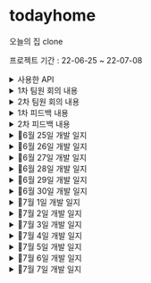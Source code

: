 # todayhome
오늘의 집 clone 

프로젝트 기간 : 22-06-25 ~ 22-07-08 

<details>
<summary> 사용한 API</summary>
11개 사용

- 유저이메일 회원가입API<br>
- 유저 비밀번호 변경 API<br>
- 로그인 API<br>
- store 스토어 메인화면 API - 뷰페이저 <br>
- 메인 화면의 이벤트 배너 리스트들 불러오기 API<br>
- 유저 마이페이지 API
- 상품 상세페이지 API
- 장바구니에 해당 상품 추가 API
- 유저 장바구니 조회 API
- 장바구니 상품 주문 API
- 상품 스크랩 API


</details>
<details>
<summary>1차 팀원 회의 내용 </summary>
팀원 : 데이지(서버), 마누(android), 에그(android), 루시(android)<br>
다음회의 : 6월 28일 예정

구현한 것은 ★ 표시

📌구현할 내용
<li>★스플래시 화면 구현</li> 
<li>★로그인[소셜, 이메일]</li> 
<li>회원가입[카카오, 이메일] </li> 
<li>홈화면 구현10% </li> 
<li>네비게이션 바 구현 80% </li> 
<li>상품 상세 페이지 </li> 
<li>카테고리 </li> 
<li>스토어 상세 </li> 
<li>리뷰 내역,상세 </li> 
<li>배너 리스트</li> 
<li>아이디비번 찾기</li>
<li>스크랩</li> 
<li>리뷰 작성</li> 
<li>비회원 주문 조회 [이메일, 주문번호] -> 우선 순위 아래로</li> 
<li>장바구니 -> 클라이언트 [휴대전화 인증 번호 발송(지정된 숫자만큼) / 주소]</li>
<li>쿠폰</li>

1주차는 1주차 계획 (27일 까지)
- Splash 로그인 화면 구현<br> ★
- 오늘의집 레이아웃 구성<br>
- 로그인api (카카오, 이메일 로그인) ☆ 이메일은 x 

</details>
<details>
<summary>2차 팀원 회의 내용 </summary>
팀원 : 데이지(서버), 마누(android), 에그(android), 루시(android)<br>
2022-06-29

- 비회원 주문 조회하기 뷰 만 그리기로 결정
- 회원가입 부분 맞춤설정 안 하기로 결정
- 로그아웃 기능 요청


</details>
<details>
<summary>1차 피드백 내용 </summary>

- 아이콘 누끼따서 오늘의 집과 똑같이 만들기
- 마진, 패딩 미흡
- 서버 파트분이랑 커뮤니케이션 미흡 -> 소설 로그인 논의 필요
- 삽질x -> 모르는 거 있으면 바로 질문하고 다른 일 처리하기
- 다음주 월요일까지 api 주요 기능 15개 추가해보기


</details>

<details>
<summary>2차 피드백 내용 </summary>

- 금요일 12시 되기 전까지  API 15이상 붙이기
- 마진, 패딩 맞추기
- 선택과 집중 필요
- 우선 순위에 맞게 결제하기.장바구니 구현하기
- 홈 화면 꽉차게 채우기
- 녹화할때 구현 안 된 부분 보여주기 x


</details>
<details>
<summary>📌6월 25일 개발 일지</summary>
📌6월 25일 개발 일지

1. 앱 아이콘 모두의 집으로 변경


   <img src = "https://user-images.githubusercontent.com/76811495/175778576-11935c77-d80c-4b09-b709-11fdbbe40e68.png" width="width 30px" height="height 30%">






2. 소셜 로그인 완료(카카오 API)


   <img src = "https://user-images.githubusercontent.com/76811495/175778773-b9cae0cf-a14b-4e80-8e31-1d5f88d4b812.png" width="width 30%" height="height 30%">


3. 로그인 페이지 UI 99% (약간 다듬어야 합니다.)


   <img src = "https://user-images.githubusercontent.com/76811495/175778842-6182194b-2c07-4b5a-a71e-b7ad9ee3c79d.png" width="width 30%" height="height 30%">

4. 이메일 로그인 + 이메일로 가입 80% (이메일 + 비밀번호 다 입력했을 때 로그인하기 버튼 이벤트 구현해야 합니다. )

   <img src = "https://user-images.githubusercontent.com/76811495/175778889-31c4b2e9-6553-4ee3-afd2-b9b5b4c8aaae.png" width="width 30%" height="height 30%">

   <img src = "https://user-images.githubusercontent.com/76811495/175779085-0bc8e6a7-6448-430f-ab84-a6f912a93bdb.png" width="width 30%" height="height 30%">


5. 비회원 주문조회하기 레이아웃 구현 90% (버튼만 넣으면 됩니다.)
   <img src = "https://user-images.githubusercontent.com/76811495/175778978-a6498731-e83d-434b-95a8-45f6b5ba9d98.png" width="width 30%" height="height 30%">

6. 바텀네비게이션 20% ( Fragment 5개 추가를 하였고 4개는 (홈, 스토어, 홈서비스,마이페이지), 1개는 + 버튼인데 클릭하면 아래에서 위로 올라오는 데 구현해보지 않아서 내일 구현해야 할 거 같습니다. )


   <img src = "https://user-images.githubusercontent.com/76811495/175778954-81ae4344-5464-4e6f-8841-f540bd8260e0.png" width="width 30%" height="height 30%">
7. splash 화면 구현(크기 조절 필요)


   <img src = "https://user-images.githubusercontent.com/76811495/175778935-ad2ee378-9bf0-4858-b68a-70f902af2a3d.png" width="width 30%" height="height 30%">

</details>
<details>
<summary>📌6월 26일 개발 일지</summary>

### 1. 파이어베이스 Authentication 이용해 페이스북 로그인 구현<br>
구현하는 데 시간이 조금 걸렸지만 무사히 구현을 하였습니다. <br>
하지만 로그인 버튼이 com.facebook.login.widget.LoginButton 요렇게 쓰면 사진이 안 넣어져서 이 부분에서 시간이 많이 소요하였습니다.<br>
<br>
구글링 + Stack Overflow 검색 후 한 블로그에서 `FrameLayout` 으로 묶고 그 안에서 `com.facebook.login.widget.LoginButton` 는 `visibility="gone"` 으로 보이지 않게 해준 후 `ImageButton` 에 `onClick`  속성을 달아서 `com.facebook.login.widget.LoginButton`
가 수행하도록 한 결과 무사히 성공하였습니다.<br>
<br>
<br>



<img src = "https://user-images.githubusercontent.com/76811495/175814847-0765c879-1c74-4c88-aca7-b56809d1ccd2.png" width="width 30px" height="height 30%">
<br>
<br>


### 2. HomeFragment + StoreFragment 에 TabLayout 를 넣어줬습니다.<br>
이 부분에서는 큰 issue 가 없었습니다.<br>

<img src = "https://user-images.githubusercontent.com/76811495/175815566-5b50d47e-4ad8-40cf-8273-8e20aad3d4ae.png" width="width 30px" height="height 30%">
<br>
<br>


### 3. StoreFragment 에서 스토어홈 탭에서 ViewPage2를 넣어줬습니다.<br>
ViewPage2가 TabLayout 쪽 ViewPager2와 스크롤 방향이 같아서 베너가 움직이질 않았습니다.
그래서 자식 뷰가 우선적으로 스크롤을 인식할 수 있도록 `NestedScrollableHost ` 사용해 issue를 
해결하였습니다.
<br>
<img src = "https://user-images.githubusercontent.com/76811495/175815821-7a3ab0ad-e900-4cf8-a166-2a350ea7e428.png" width="width 30px" height="height 30%">
<br>
<br>

### 해결 못 한 issue<br><br>
아래 스크린샷을 보면 바텀네비게이션 마지막에 플러스 버튼이 크기가 작은걸 고치고 싶었는데 결국 오늘 못 고쳤습니다.
단서만 찾았을 뿐 어떻게 저걸 해결해야 할지 더 해봐야 할 거 같습니다.

플로팅 버튼을 저 위에다 놓고 사용하려고 시도를 해봤지만 플로팅 버튼안에 크기를 키우면 이미지가 밖으로 나가는 현상이
발생해 실패를 하였습니다.



<img src = "https://user-images.githubusercontent.com/76811495/175815821-7a3ab0ad-e900-4cf8-a166-2a350ea7e428.png" width="width 30px" height="height 30%">



</details>


<details>
<summary>📌6월 27일 개발 일지</summary>

### 1. 어제 실패한 bottomNavigation UI 개선 및 ViewPage2 indicator 추가
<br>
<br>
bottomNavigation 부분은 제가 너무 어렵게 생각해서 오래 걸린 듯 합니다.<br>
XML 부분에서 bottomNavigation 부분에서 자식뷰에 버튼을 넣어서 배치를 해줘서 BottomSheetDialog가 나오도록 구현을 하였습니다.
<br>
<br>
ViewPage2 indicator는 라이브러리를 이용해 넣어줬습니다.


<br>
<img src = "https://user-images.githubusercontent.com/76811495/175862656-78aa511d-247d-44a5-9bb6-27e0893c76e3.png" width="width 30px" height="height 30%">




</details>

<details>
<summary>📌6월 28일 개발 일지 </summary>
오늘은 서버분이 만들어 놓은 API를 엮어 볼려고 했는데 실패를 했습니다.
어제 조이님이 삽질하지 말라고 했는데 데이터가 불러와 져서 조금만 하면 될 거 같았는데 결국 삽질해서 오늘 시간 분배를 실패했습니다.
제가 Retrofit 다루는 기술이 많이 미흡한 거 같습니다.
Retrofit 할때 @GET만 해보고 넘어간 게 이렇게 스노우볼이 굴러온 거 같습니다. 오늘은 결과적으로 1개의 API(/app/store 스토어 메인화면)만 연동하는데 성공 하였습니다.
<br>
<br>
<br>
<img src = "https://user-images.githubusercontent.com/76811495/176194129-b2b6d384-4c97-4776-bd75-963855ae488f.PNG" width="width 30px" height="height 30%">

★22-06-29 로그인,회원가입 구현
하루종일 로그인, 회원가입을 붙잡고 있었는데 아무리 해도 구현이 안되서 의기소침해 있었는데<br>
Log를 하나씩 찍던 중 뭔가 이상한점이 발견했습니다.
<br>
<br>
<img src = "https://user-images.githubusercontent.com/76811495/176215260-2c6f2680-6e92-4381-b77f-aacf2e56ab6a.PNG" width="width 30px" height="height 30%">
<br>
<br>
바로 회원가입 하는 부분에서 패스워드가 로그에 찍혀야 하는데 닉네임이 로그에 찍혀있었습니다.
<br> 그래서 바로 data class에서 name과 password 위치를 바꿔주었더니 정상적으로 되었습니다.
retrofit에 대한 공부와 API명세서를 제대로 안보고 무지성으로 코딩한 제 잘못입니다.



</details>

<details>
<summary>📌6월 29일 개발 일지 </summary>
오늘은 기능적인 부분보다는 누끼를 따고 오늘의 집과 똑같이 만들려고 뷰를 그리는데 집중하였습니다.
1차 피드백 내용중에 마진,패딩 부분이 많이 미흡하다는 지적이 있었는데 정말 비교해보니 정말 별로인거 같아
차라리 UI를 다 그리고 API를 다 붙여야겠다 생각하고 있습니다.<br>



</details>

<details>
<summary>📌6월 30일 개발 일지 </summary>
오늘은 스트리홈에 오늘의 딜, 최근 본 상품, 내가 본 상품의 연관 상품, ~님을 위한 상품 부분을 서버분이 만들어 주신<br>
데이터로 viewPage2를 만들었습니다.

<br>
상품을 클릭을 하고 상세페이지까지 가는거 까지 구현을 하였고 내일 상세페이지를 구현을 하겠습니다.
<br>
<br>
<br>
<img src = "https://user-images.githubusercontent.com/76811495/176689209-75c57dca-957b-4997-a90a-bc0155e8a685.PNG" width="width 30px" height="height 30%">
<br>
<br>
<br>
<img src = "https://user-images.githubusercontent.com/76811495/176689509-6329e5d1-2ba1-42fd-a108-c69c2fa81d00.PNG" width="width 30px" height="height 30%">


</details>

<details>
<summary>📌7월 1일 개발 일지 </summary>
오늘은 비밀번호를 바꾸는 API를 할려고 했는데 PATCH를 사용해 본적이 없어서 오늘 하루 뷰를 그리고 비밀번호를 바꾸는 API 사용법을
익히는데 시간을 보냈습니다. 
오늘 성공을 하지 못해서 내일 성공하도록 하겠습니다.

</details>

<details>
<summary> 📌7월 2일 개발 일지</summary>
- 비밀번호 변경하기 구현완료<br>
- 홈 화면 베너 구현<br>

<br><br>
오늘은 어제 실패한 비밀번호를 구현하는 데 성공을 하였습니다 그리고 홈 화면에서 베너에 API를 연결하였습니다. <br>
그리고 베너를 자동으로 넘어가도록 구현하였습니다.
<br>
<br>
오늘은 마이페이지까지 구현하는 걸 목표로 하고 있으며  월요일까지 12개를 채우는 걸 목표로 하고있습니다.


<br>
<br>

<img src = "https://user-images.githubusercontent.com/76811495/177042489-99b75933-d85f-4249-b5c1-f09dca83371a.PNG" width="width 30px" height="height 30%">


<br>
<br>

<img src = "https://user-images.githubusercontent.com/76811495/177002595-d4032200-032b-4b27-823c-278032822897.png" width="width 30px" height="height 30%">





</details>

<details>
<summary> 📌7월 3일 개발 일지</summary>
- 마이페이지 프로필, 나의쇼핑 레이아웃 만들기 완료 <br>
- 마이페이지 프로필에서 유저 마이 페이지 API 연결 <br>

<br><br>
오늘은 마이페이지를 만들었습니다.<br>
프로필탭과 나의 쇼핑탭을 만들었고 프로필탭은 레이아웃을 끝 맞치고 유저마이페이지 API와 연결을 끝냈습니다.<br>
그리고나서 나의 쇼핑탭에서 레이아웃을 다 만들었고 나의 쇼핑 페이지 API와 연결할 계획입니다.

<img src = "https://user-images.githubusercontent.com/76811495/177042489-99b75933-d85f-4249-b5c1-f09dca83371a.PNG" width="width 30px" height="height 30%">


<br>
<br>

<img src = "https://user-images.githubusercontent.com/76811495/177042616-7e56157a-86f2-4786-b6dc-1a0ef72c9061.PNG" width="width 30px" height="height 30%">





</details>

<details>
<summary> 📌7월 4일 개발 일지</summary>
-홈 화면 꽉채우기

<br><br>
오늘은 상품 상세 페이지를 만들다가 도저히 안되서 질문을 하였고 답변으로 받은 키워드로 상세페이지를 만들고 있었습니다.<br>
그리고 홈 화면이 비어보인다는 말에 홈 화면을 꽉 채웠고 상세 페이지를 만들고 제가 붙을 API 우선순위를 정하였습니다.


</details>

<details>
<summary> 📌7월 5일 개발 일지</summary>
-아이템 상세페이지에서 헤더가 찰싹 달라 붙는 스크롤 뷰 사용해 Tablayout부분을 지나면 상단에 고정하기
-리뷰 UI 제작중 40%완성
-상품상세페이지 API 연결

<br><br>
오늘은 아이템 상세페이지를 만들고 아이템 상세페이지안에 Tablayout에서 리뷰탭을 만들었습니다.<br>
그리고 상품상세페이지 API 연결해 데이터가 들어오는 것을 확인하였습니다.





</details>



<details>
<summary> 📌7월 6일 개발 일지</summary>



- 장바구니 해당 상품 추가 API 연결
- 상품 스크랩 API 연결

오늘은 API 연결 2개를 하였다. 목표가 15개를 연결하는 건데 지금 9개에서 내일 6개를 연결해 15개를 채우도록 하겠습니다.
<br>
연결 예정 API
- 유저 장바구니 조회 API
- 유저 스크랩 목록 조회 API
- 장바구니에서 결제하기를 눌렀을 떄 결제화면 조회 API
- 장바구니상품 조회
- 카카오 회원가입/로그인API
- 카카오 로그인 로그아웃API


<br><br>
오늘은 아이템 상세페이지를 만들고 아이템 상세페이지안에 Tablayout에서 리뷰탭을 만들었습니다.<br>
그리고 상품상세페이지 API 연결해 데이터가 들어오는 것을 확인하였습니다.





</details>

<details>
<summary> 📌7월 7일 개발 일지</summary>



- 장바구니 상품 주문 API 연결
- 장바구니에 해당 상품 추가 API 연결

오늘은 원래 API를 많이 추가할려고 했는데 2개밖에 못했습니다.<br>
상품 주문 API를 연결하는데 오래걸렸습니다. 정확히 레이아웃짜는게 제가 느린거 같습니다.
더 많이 연습이 필요할 거 같습니다. 오늘 일찍 일어나 코딩을 했는데 생각보다 많이 구현을 못해<br>
마음이 무겁습니다.<br>


본래 클론 코딩은 레이아웃을 똑같이 만들어야 하는 시험인데 전 이게 어려운거 같습니다.<br>
2 주동안 클론 코딩을 진행하면서 제 문제점을 명확히 알았습니다.레이아웃짜는 속도가 너무 느리고 마진과 패딩 글자 크기 색깔 누끼따기 맞추는 걸 잘 못하는거 같습니다.<br>
하지만 2주동안 서버쪽 개발자분이랑 협업을 하면서 전보다 실력이 많이 늘었습니다. <br>
먼가 2주 짧지 않은 시간이었지만 잠자는 시간뺴고 코딩만 하면서 결과는 만족스럽지 않았지만 의미있는 시간이었습니다.



</details>